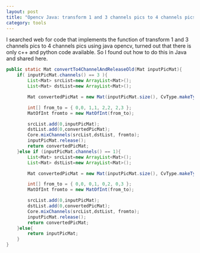 ```yaml
---
layout: post
title: "Opencv Java: transform 1 and 3 channels pics to 4 channels pics"
category: tools
---
```


I searched web for code that implements the function of transform 1 and 3 channels pics to 4 channels pics using java opencv, turned out that there is only c++ and python code available. So I found out how to do this in Java and shared here. 

```java
public static Mat convertTo4ChannelAndReleaseOld(Mat inputPicMat){
    if( inputPicMat.channels() == 3 ){
        List<Mat> srcList=new ArrayList<Mat>();
        List<Mat> dstList=new ArrayList<Mat>();

        Mat convertedPicMat = new Mat(inputPicMat.size(), CvType.makeType(inputPicMat.depth(),4));

        int[] from_to = { 0,0, 1,1, 2,2, 2,3 };
        MatOfInt fromto = new MatOfInt(from_to);

        srcList.add(0,inputPicMat);
        dstList.add(0,convertedPicMat);
        Core.mixChannels(srcList,dstList, fromto);
        inputPicMat.release();
        return convertedPicMat;
    }else if (inputPicMat.channels() == 1){
        List<Mat> srcList=new ArrayList<Mat>();
        List<Mat> dstList=new ArrayList<Mat>();

        Mat convertedPicMat = new Mat(inputPicMat.size(), CvType.makeType(inputPicMat.depth(),4));

        int[] from_to = { 0,0, 0,1, 0,2, 0,3 };
        MatOfInt fromto = new MatOfInt(from_to);

        srcList.add(0,inputPicMat);
        dstList.add(0,convertedPicMat);
        Core.mixChannels(srcList,dstList, fromto);
        inputPicMat.release();
        return convertedPicMat;
    }else{
        return inputPicMat;
    }
}
```